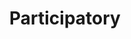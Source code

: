 ---
title: 'Participatory'
order: 7
template: coltrane/group-nav.html
active: disabled
publish_date: 2024-07-30 20:20:01

description: We are part of what we study and we need to own it. Reality is unique for each, but at the same time there is a common reality we are all accessing in our participation with it. Our methods cannot separate action and knowledge. 

example: Using enactments in session in a disciplined way, means to accept we are part of the process and we need to be careful and ready to repair. 

traditions: Relational Psychoanalysis, Intersubjective Psychoanalysis, Psychodrama, Drama Therapy.

emoji: 🧑‍🤝‍🧑
---